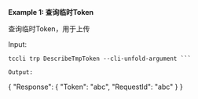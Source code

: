 **Example 1: 查询临时Token**

查询临时Token，用于上传

Input: 

```
tccli trp DescribeTmpToken --cli-unfold-argument ```

Output: 
```
{
    "Response": {
        "Token": "abc",
        "RequestId": "abc"
    }
}
```

